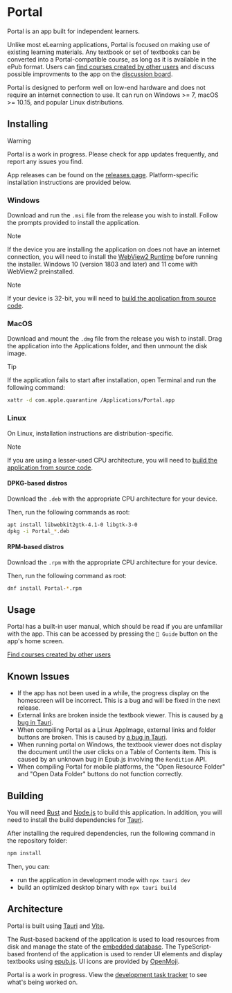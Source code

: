 # Portal

Portal is an app built for independent learners.

Unlike most eLearning applications, Portal is focused on making use of existing learning materials. Any textbook or set of textbooks can be converted into a Portal-compatible course, as long as it is available in the ePub format. Users can [find courses created by other users](https://github.com/School-of-Life-Project/Portal-App/discussions/categories/show-and-tell?discussions_q=is%3Aopen+category%3A%22Show+and+tell%22+sort%3Atopl) and discuss possible improvments to the app on the [discussion board](https://github.com/School-of-Life-Project/Portal-App/discussions).

Portal is designed to perform well on low-end hardware and does not require an internet connection to use. It can run on Windows >= 7, macOS >= 10.15, and popular Linux distributions.

## Installing

> [!WARNING]
> Portal is a work in progress. Please check for app updates frequently, and report any issues you find.

App releases can be found on the [releases page](https://github.com/School-of-Life-Project/Portal-App/releases/). Platform-specific installation instructions are provided below.

### Windows

Download and run the `.msi` file from the release you wish to install. Follow the prompts provided to install the application.

> [!NOTE]
> If the device you are installing the application on does not have an internet connection, you will need to install the [WebView2 Runtime](https://developer.microsoft.com/en-us/microsoft-edge/webview2/#download) before running the installer. Windows 10 (version 1803 and later) and 11 come with WebView2 preinstalled.

> [!NOTE]
> If your device is 32-bit, you will need to [build the application from source code](#building).

### MacOS

Download and mount the `.dmg` file from the release you wish to install. Drag the application into the Applications folder, and then unmount the disk image.

> [!TIP]
> If the application fails to start after installation, open Terminal and run the following command:
>
> ```bash
> xattr -d com.apple.quarantine /Applications/Portal.app
> ```

### Linux

On Linux, installation instructions are distribution-specific.

> [!NOTE]
> If you are using a lesser-used CPU architecture, you will need to [build the application from source code](#building).

#### DPKG-based distros

Download the `.deb` with the appropriate CPU architecture for your device.

Then, run the following commands as root:

```bash
apt install libwebkit2gtk-4.1-0 libgtk-3-0
dpkg -i Portal_*.deb
```

#### RPM-based distros

Download the `.rpm` with the appropriate CPU architecture for your device.

Then, run the following command as root:

```bash
dnf install Portal-*.rpm
```

## Usage

Portal has a built-in user manual, which should be read if you are unfamiliar with the app. This can be accessed by pressing the `📜 Guide` button on the app's home screen.

[Find courses created by other users](https://github.com/School-of-Life-Project/Portal-App/discussions/categories/show-and-tell?discussions_q=is%3Aopen+category%3A%22Show+and+tell%22+sort%3Atopl)

## Known Issues
- If the app has not been used in a while, the progress display on the homescreen will be incorrect. This is a bug and will be fixed in the next release.
- External links are broken inside the textbook viewer. This is caused by [a bug in Tauri](https://github.com/tauri-apps/tauri/issues/9912).
- When compiling Portal as a Linux AppImage, external links and folder buttons are broken. This is caused by [a bug in Tauri](https://github.com/tauri-apps/tauri/issues/6172).
- When running portal on Windows, the textbook viewer does not display the document until the user clicks on a Table of Contents item. This is caused by an unknown bug in Epub.js involving the `Rendition` API.
- When compiling Portal for mobile platforms, the "Open Resource Folder" and "Open Data Folder" buttons do not function correctly.

## Building

You will need [Rust](https://www.rust-lang.org/tools/install) and [Node.js](https://nodejs.org/en/download) to build this application. In addition, you will need to install the build dependencies for [Tauri](https://v2.tauri.app/start/prerequisites/).

After installing the required dependencies, run the following command in the repository folder:

```bash
npm install
```

Then, you can:
- run the application in development mode with `npx tauri dev`
- build an optimized desktop binary with `npx tauri build`

## Architecture

Portal is built using [Tauri](https://tauri.app) and [Vite](https://vitejs.dev).

The Rust-based backend of the application is used to load resources from disk and manage the state of the [embedded database](https://github.com/spacejam/sled). The TypeScript-based frontend of the application is used to render UI elements and display textbooks using [epub.js](https://github.com/futurepress/epub.js/). UI icons are provided by [OpenMoji](https://openmoji.org).

Portal is a work in progress. View the [development task tracker](https://github.com/orgs/School-of-Life-Project/projects/1) to see what's being worked on.